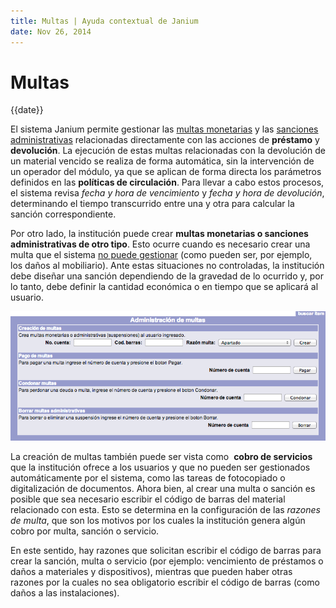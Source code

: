 ```yaml
---
title: Multas | Ayuda contextual de Janium
date: Nov 26, 2014
---
```


# Multas

{{date}}

El sistema Janium permite gestionar las <span
style="text-decoration: underline;">multas monetarias</span> y las <span
style="text-decoration: underline;">sanciones administrativas</span>
relacionadas directamente con las acciones de **préstamo** y
**devolución**. La ejecución de estas multas relacionadas con la
devolución de un material vencido se realiza de forma automática, sin la
intervención de un operador del módulo, ya que se aplican de forma
directa los parámetros definidos en las **políticas de circulación**.
Para llevar a cabo estos procesos, el sistema revisa *fecha y hora de
vencimiento* y *fecha y hora de devolución*, determinando el tiempo
transcurrido entre una y otra para calcular la sanción correspondiente.

Por otro lado, la institución puede crear **multas monetarias o
sanciones administrativas de otro tipo**. Esto ocurre cuando es
necesario crear una multa que el sistema <span
style="text-decoration: underline;">no puede gestionar</span> (como
pueden ser, por ejemplo, los daños al mobiliario). Ante estas
situaciones no controladas, la institución debe diseñar una sanción
dependiendo de la gravedad de lo ocurrido y, por lo tanto, debe definir
la cantidad económica o en tiempo que se aplicará al usuario.

![Pantalla de administración de multas](Pantalla_multas.png)

La creación de multas también puede ser vista como  **cobro de
servicios** que la institución ofrece a los usuarios y que no pueden ser
gestionados automáticamente por el sistema, como las tareas de
fotocopiado o digitalización de documentos. Ahora bien, al crear una
multa o sanción es posible que sea necesario escribir el código de
barras del material relacionado con esta. Esto se determina en la
configuración de las *razones de multa*, que son los motivos por los
cuales la institución genera algún cobro por multa, sanción o servicio.

En este sentido, hay razones que solicitan escribir el código de barras
para crear la sanción, multa o servicio (por ejemplo: vencimiento de
préstamos o daños a materiales y dispositivos), mientras que pueden
haber otras razones por la cuales no sea obligatorio escribir el código
de barras (como daños a las instalaciones).

